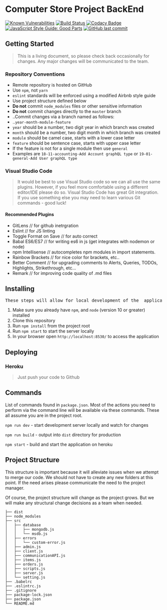 # Computer Store Project BackEnd

 <!--I m using this cause Synk Co. doesn't provide for private repo's But it's true in our repo 😉-->

[![Known Vulnerabilities](https://snyk.io/test/github/ahmadyassinkhoja/computer-store-backend/badge.svg?targetFile=package.json)](https://snyk.io/test/github/ahmadyassinkhoja/computer-store-backend?targetFile=package.json)
[![Build Status](https://travis-ci.com/ahmadyassinkhoja/computer-store-backend.svg?branch=master)](https://travis-ci.com/ahmadyassinkhoja/computer-store-backend.svg?branch=master)
[![Codacy Badge](https://api.codacy.com/project/badge/Grade/238dba77a9b54077bade471ee7edd2d8)](https://www.codacy.com/app/ahmadyassinkhoja/computer-store-backend?utm_source=github.com&amp;utm_medium=referral&amp;utm_content=ahmadyassinkhoja/computer-store-backend&amp;utm_campaign=Badge_Grade)
[![JavaScript Style Guide: Good Parts](https://img.shields.io/badge/code%20style-goodparts-brightgreen.svg?style=flat)](https://github.com/dwyl/goodparts "JavaScript The Good Parts")
[![GitHub last commit](https://img.shields.io/github/last-commit/google/skia.svg?style=flat)](<>)

## Getting Started

> This is a living document, so please check back occasionally for changes. Any major changes will be communicated to the team.

### Repository Conventions

-   Remote repository is hosted on GitHub
-   Use `npm`, not `yarn`
-   `eslint` standards will be enforced using a modified Airbnb style guide
-   Use project structure defined below
-   **Do not** commit `node_modules` files or other sensitive information
-   **Do not** commit changes directly to the `master` branch
-   ..Commit changes via a branch named as follows:
-   ..`year-month-module-feature`
-   `year` should be a number, two digit year in which branch was created
-   `month` should be a number, two digit month in which branch was created
-   `module` should be camel case, starts with a lower case letter
-   `feature` should be sentence case, starts with upper case letter
-   If the feature is not for a single module then use `general`
-   Examples are `18-11-accounting-Add Account graphQL type` or `19-01-general-Add User graphQL type`

### Visual Studio Code

> It would be best to use Visual Studio code so we can all use the same plugins. However, if you feel more comfortable using a different editor/IDE please do so.
> Visual Studio Code has great Git integration. If you use something else you may need to learn various Git commands - good luck!

#### Recommended Plugins

-   GitLens // for github inetrgration
-   Eslint // for JS linting
-   Toggle Format on Save // for auto correct
-   Babal ES6/ES7 // for writing es6 in js (get integrates with nodemon or node)
-   npm Intellisense // autocompletes npm modules in import statements.
-   Rainbow Brackets // for nice color for brackets, etc..
-   Better Comment // for upgrading comments to Alerts, Queries, TODOs, Highlights, Strikethrough, etc...
-   Remark // for improving code quality of .md files

## Installing

<pre>
These steps will allow for local development of the _application_ on your machine.
</pre>

1.  Make sure you already have `npm`, and `node` (version 10 or greater) installed
2.  Clone this repository
3.  Run `npm install` from the project root
4.  Run `npm start` to start the server locally
5.  In your browser open `http://localhost:8530/` to access the application

## Deploying

### Heroku

> Just push your code to Github

## Commands

List of commands found in `package.json`. Most of the actions you need to perform via the command line will be available via these commands. These all assume you are in the project root.

`npm run dev` - start development server locally and watch for changes

`npm run build` - output into `dist` directory for production

`npm start` - build and start the application on heroku

## Project Structure

This structure is important because it will alleviate issues when we attempt to merge our code. We should not have to create any new folders at this point. If the need arises please communicate the need to the project manager.

Of course, the project structure will change as the project grows. But we will make any structural change decisions as a team when needed.

    ├── dist
    ├── node_modules
    ├── src
    │   ├── database
    │   │   ├── mongodb.js
    │   │   └── msdb.js
    │   ├── errors
    │   │   └── custom-error.js
    │   ├── admin.js
    │   ├── client.js
    │   ├── communicationAPI.js
    │   ├── items.js
    │   ├── orders.js
    │   ├── scripts.js
    │   ├── server.js
    │   └── setting.js
    ├── .babelrc
    ├── .eslintrc.js
    ├── .gitignore
    ├── package-lock.json
    ├── package.json
    └── README.md
